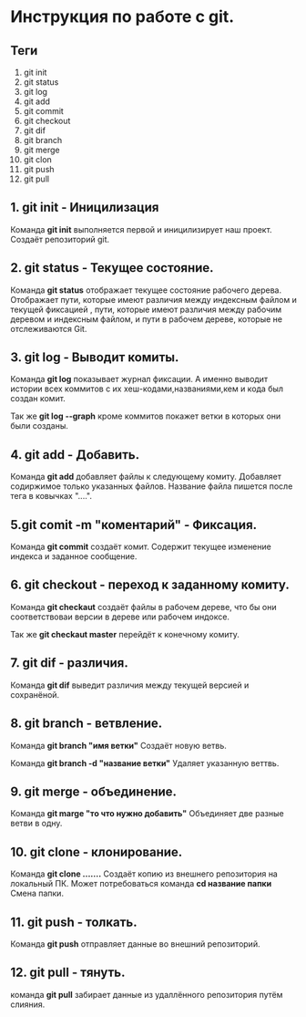 # Инструкция по работе с git.

## Теги
1. git init
2. git status
3. git log
4. git add
5. git commit
6. git checkout
7. git dif
8. git branch
9. git merge
10. git clon
11. git push
12. git pull

## 1. git init - Иницилизация
Команда **git init** выполняется первой и иницилизирует наш проект. Создаёт репозиторий git.

## 2. git status - Текущее состояние.
Команда **git status** отображает текущее состояние рабочего дерева. Отображает пути, которые имеют различия между индексным файлом и текущей фиксацией , пути, которые имеют различия между рабочим деревом и индексным файлом, и пути в рабочем дереве, которые не отслеживаются Git.

## 3. git log - Выводит комиты.
Команда **git log** показывает журнал фиксации. А именно выводит истории всех коммитов с их хеш-кодами,названиями,кем и кода был создан комит. 

Так же **git log --graph** кроме коммитов покажет ветки в которых они были созданы.

## 4. git add - Добавить.
Команда **git add** добавляет файлы к следующему комиту. Добавляет содиржимое только указанных файлов. Название файла пишется после тега в ковычках "....".

## 5.git comit -m "коментарий" - Фиксация.
Команда **git commit** создаёт комит. Содержит текущее изменение индекса и заданное сообщение.

## 6. git checkout - переход к заданному комиту.
Команда **git checkaut** создаёт файлы в рабочем дереве, что бы они соответствоваи версии в дереве или рабочем индоксе. 

Так же **git checkaut master** перейдёт к конечному комиту.

## 7. git dif - различия.
Команда **git dif** выведит различия между текущей версией и сохранёной.

## 8. git branch -  ветвление.
Команда **git branch "имя ветки"** Создаёт новую ветвь.

Команда **git branch -d "название ветки"** Удаляет указанную веттвь.

## 9. git merge - объединение.
Команда **git marge "то что нужно добавить"** Объединяет две разные ветви в одну. 

## 10. git clone - клонирование.
Команда **git clone .......** Создаёт копию из внешнего репозитория на локальный ПК.
Может потребоваться команда **cd название папки** Смена папки.

## 11. git push - толкать.
Команда **git push** отправляет данные во внешний репозиторий.

## 12. git pull - тянуть.
команда **git pull** забирает данные из удаллённого репозитория путём слияния.

